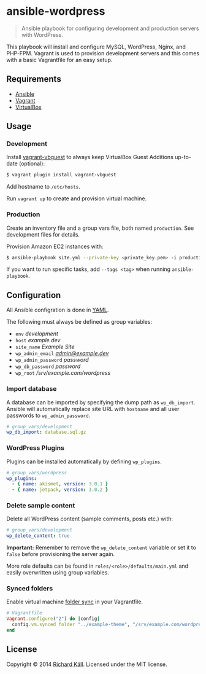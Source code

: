 # ansible-wordpress

> Ansible playbook for configuring development and production servers with WordPress.

This playbook will install and configure MySQL, WordPress, Nginx, and PHP-FPM. Vagrant is used to provision development servers and this comes with a basic Vagrantfile for an easy setup.

## Requirements

- [Ansible](http://www.ansible.com)
- [Vagrant](http://www.vagrantup.com)
- [VirtualBox](http://www.virtualbox.org)

## Usage

### Development

Install [vagrant-vbguest](https://github.com/dotless-de/vagrant-vbguest) to always keep VirtualBox Guest Additions up-to-date (optional):

```bash
$ vagrant plugin install vagrant-vbguest
```

Add hostname to `/etc/hosts`.

Run `vagrant up` to create and provision virtual machine.

### Production

Create an inventory file and a group vars file, both named `production`. See development files for details.

Provision Amazon EC2 instances with:

```bash
$ ansible-playbook site.yml --private-key <private_key.pem> -i production -u ubuntu
```

If you want to run specific tasks, add `--tags <tag>` when running `ansible-playbook`.

## Configuration

All Ansible configration is done in [YAML](http://www.yaml.org).

The following must always be defined as group variables:

- `env` *development*
- `host` *example.dev*
- `site_name` *Example Site*
- `wp_admin_email` *admin@example.dev*
- `wp_admin_password` *password*
- `wp_db_password` *password*
- `wp_root` */srv/example.com/wordpress*

### Import database

A database can be imported by specifying the dump path as `wp_db_import`. Ansible will automatically replace site URL with `hostname` and all user passwords to `wp_admin_password`.

```yaml
# group_vars/development
wp_db_import: database.sql.gz
```

### WordPress Plugins

Plugins can be installed automatically by defining `wp_plugins`.

```yaml
# group_vars/wordpress
wp_plugins:
  - { name: akismet, version: 3.0.1 }
  - { name: jetpack, version: 3.0.2 }
```

### Delete sample content

Delete all WordPress content (sample comments, posts etc.) with:

```yaml
# group_vars/development
wp_delete_content: true
```

**Important:** Remember to remove the `wp_delete_content` variable or set it to `false` before provisioning the server again.

More role defaults can be found in `roles/<role>/defaults/main.yml` and easily overwritten using group variables.

### Synced folders

Enable virtual machine [folder sync](https://docs.vagrantup.com/v2/synced-folders/) in your Vagrantfile.

```ruby
# Vagrantfile
Vagrant.configure("2") do |config|
  config.vm.synced_folder "../example-theme", "/srv/example.com/wordpress/wp-content/themes/example-theme", nfs: true
end
```

## License

Copyright © 2014 [Richard Käll](http://richardkall.se). Licensed under the MIT license.
